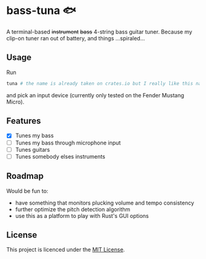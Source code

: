 # bass-tuna 🐟

A terminal-based ~~instrument~~ ~~bass~~ 4-string bass guitar tuner.
Because my clip-on tuner ran out of battery, and things ...spiraled...

## Usage

Run
```bash
tuna # the name is already taken on crates.io but I really like this name so I'm keeping this binary name
```
and pick an input device (currently only tested on the Fender Mustang Micro).

## Features

- [x] Tunes my bass
- [ ] Tunes my bass through microphone input
- [ ] Tunes guitars
- [ ] Tunes somebody elses instruments

## Roadmap

Would be fun to:
- have something that monitors plucking volume and tempo consistency
- further optimize the pitch detection algorithm
- use this as a platform to play with Rust's GUI options

## License

This project is licenced under the [MIT License](./LICENSE).
